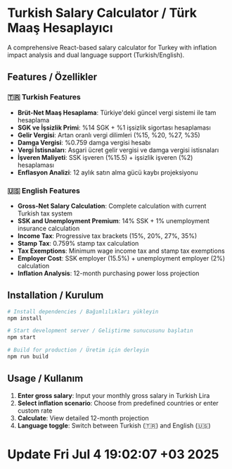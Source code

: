 # Turkish Salary Calculator / Türk Maaş Hesaplayıcı

A comprehensive React-based salary calculator for Turkey with inflation impact analysis and dual language support (Turkish/English).

## Features / Özellikler

### 🇹🇷 Turkish Features
- **Brüt-Net Maaş Hesaplama**: Türkiye'deki güncel vergi sistemi ile tam hesaplama
- **SGK ve İşsizlik Primi**: %14 SGK + %1 işsizlik sigortası hesaplaması
- **Gelir Vergisi**: Artan oranlı vergi dilimleri (%15, %20, %27, %35)
- **Damga Vergisi**: %0.759 damga vergisi hesabı
- **Vergi İstisnaları**: Asgari ücret gelir vergisi ve damga vergisi istisnaları
- **İşveren Maliyeti**: SSK işveren (%15.5) + işsizlik işveren (%2) hesaplaması
- **Enflasyon Analizi**: 12 aylık satın alma gücü kaybı projeksiyonu

### 🇺🇸 English Features
- **Gross-Net Salary Calculation**: Complete calculation with current Turkish tax system
- **SSK and Unemployment Premium**: 14% SSK + 1% unemployment insurance calculation
- **Income Tax**: Progressive tax brackets (15%, 20%, 27%, 35%)
- **Stamp Tax**: 0.759% stamp tax calculation
- **Tax Exemptions**: Minimum wage income tax and stamp tax exemptions
- **Employer Cost**: SSK employer (15.5%) + unemployment employer (2%) calculation
- **Inflation Analysis**: 12-month purchasing power loss projection

## Installation / Kurulum

```bash
# Install dependencies / Bağımlılıkları yükleyin
npm install

# Start development server / Geliştirme sunucusunu başlatın
npm start

# Build for production / Üretim için derleyin
npm run build
```

## Usage / Kullanım

1. **Enter gross salary**: Input your monthly gross salary in Turkish Lira
2. **Select inflation scenario**: Choose from predefined countries or enter custom rate
3. **Calculate**: View detailed 12-month projection
4. **Language toggle**: Switch between Turkish (🇹🇷) and English (🇺🇸)
# Update Fri Jul  4 19:02:07 +03 2025

